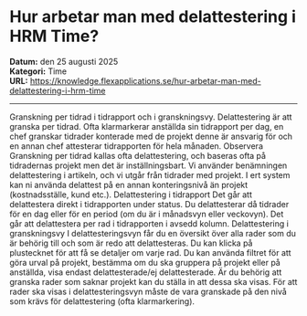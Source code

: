 # Hur arbetar man med delattestering i HRM Time?

**Datum:** den 25 augusti 2025  
**Kategori:** Time  
**URL:** https://knowledge.flexapplications.se/hur-arbetar-man-med-delattestering-i-hrm-time

---

Granskning per tidrad i tidrapport och i granskningsvy.
Delattestering är att granska per tidrad. Ofta klarmarkerar anställda sin tidrapport per dag, en chef granskar tidrader konterade med de projekt denne är ansvarig för och en annan chef attesterar tidrapporten för hela månaden.
Observera
Granskning per tidrad kallas ofta delattestering, och baseras ofta på tidradernas projekt men det är inställningsbart.
Vi använder benämningen delattestering i artikeln, och vi utgår från tidrader med projekt. I ert system kan ni använda delattest på en annan konteringsnivå än projekt (kostnadsställe, kund etc.).
Delattestering i tidrapport
Det går att delattestera direkt i tidrapporten under status. Du delattesterar då tidrader för en dag eller för en period (om du är i månadsvyn eller veckovyn).
Det går att delattestera per rad i tidrapporten i avsedd kolumn.
Delattestering i granskningsvy
I delattesteringsvyn får du en översikt över alla rader som du är behörig till och som är redo att delattesteras. Du kan klicka på plustecknet för att få se detaljer om varje rad.
Du kan använda filtret för att göra urval på projekt, bestämma om du ska gruppera på projekt eller på anställda, visa endast delattesterade/ej delattesterade. Är du behörig att granska rader som saknar projekt kan du ställa in att dessa ska visas.
För att rader ska visas i delattesteringsvyn måste de vara granskade på den nivå som krävs för delattestering (ofta klarmarkering).
